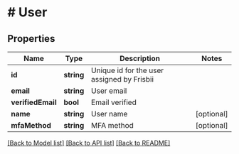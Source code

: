 # # User

## Properties

Name | Type | Description | Notes
------------ | ------------- | ------------- | -------------
**id** | **string** | Unique id for the user assigned by Frisbii |
**email** | **string** | User email |
**verifiedEmail** | **bool** | Email verified |
**name** | **string** | User name | [optional]
**mfaMethod** | **string** | MFA method | [optional]

[[Back to Model list]](../../README.md#models) [[Back to API list]](../../README.md#endpoints) [[Back to README]](../../README.md)
